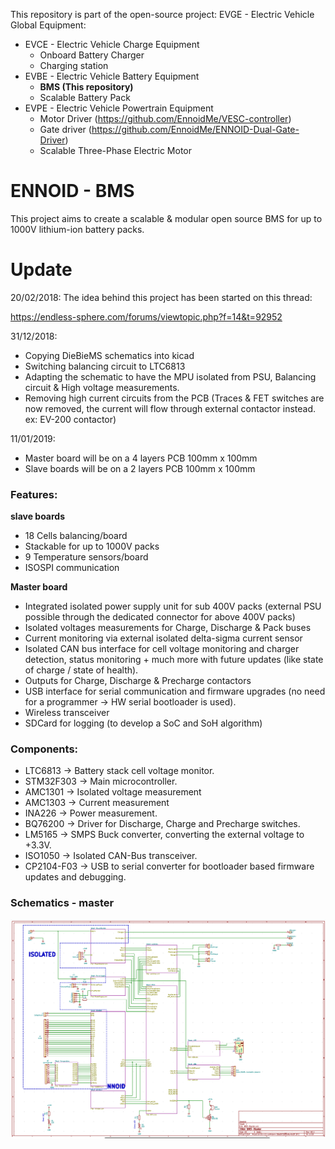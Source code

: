 This repository is part of the open-source project: EVGE - Electric Vehicle Global Equipment:

- EVCE - Electric Vehicle Charge Equipment
  - Onboard Battery Charger
  - Charging station
- EVBE - Electric Vehicle Battery Equipment 
  - **BMS (This repository)**
  - Scalable Battery Pack
- EVPE - Electric Vehicle Powertrain Equipment
  - Motor Driver (https://github.com/EnnoidMe/VESC-controller)
  - Gate driver (https://github.com/EnnoidMe/ENNOID-Dual-Gate-Driver)
  - Scalable Three-Phase Electric Motor

# ENNOID - BMS

This project aims to create a scalable & modular open source BMS for up to 1000V lithium-ion battery packs.

# Update 

20/02/2018:
The idea behind this project has been started on this thread:

https://endless-sphere.com/forums/viewtopic.php?f=14&t=92952

31/12/2018:
- Copying DieBieMS schematics into kicad
- Switching balancing circuit to LTC6813 
- Adapting the schematic to have the MPU isolated from PSU, Balancing circuit & High voltage measurements.
- Removing high current circuits from the PCB (Traces & FET switches are now removed, the current will flow through external contactor instead. ex: EV-200 contactor)

11/01/2019:
- Master board will be on a 4 layers PCB 100mm x 100mm
- Slave boards will be  on a 2 layers PCB 100mm x 100mm



### Features:
**slave boards**
- 18 Cells balancing/board
- Stackable for up to 1000V packs
- 9 Temperature sensors/board
- ISOSPI communication

**Master board**
- Integrated isolated power supply unit for sub 400V packs (external PSU possible through the dedicated connector for above 400V packs)
- Isolated voltages measurements for Charge, Discharge & Pack buses
- Current monitoring via external isolated delta-sigma current sensor
- Isolated CAN bus interface for cell voltage monitoring and charger detection, status monitoring + much more with future updates (like state of charge / state of health).
- Outputs for Charge, Discharge & Precharge contactors
- USB interface for serial communication and firmware upgrades (no need for a programmer -> HW serial bootloader is used).
- Wireless transceiver
- SDCard for logging (to develop a SoC and SoH algorithm)

### Components:

- LTC6813	-> Battery stack cell voltage monitor.
- STM32F303	-> Main microcontroller.
- AMC1301	-> Isolated voltage measurement
- AMC1303	-> Current measurement
- INA226	-> Power measurement.
- BQ76200	-> Driver for Discharge, Charge and Precharge switches.
- LM5165	-> SMPS Buck converter, converting the external voltage to +3.3V.
- ISO1050	-> Isolated CAN-Bus transceiver.
- CP2104-F03	-> USB to serial converter for bootloader based firmware updates and debugging.



### Schematics - master

![alt text](V0.2-LTC6813/PIC/MainSchematic.png)

